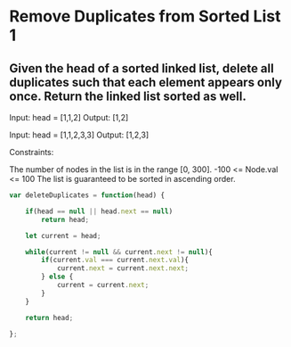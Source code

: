 # Remove Duplicates from Sorted List 1


## Given the head of a sorted linked list, delete all duplicates such that each element appears only once. Return the linked list sorted as well.

Input: head = [1,1,2]
Output: [1,2]

Input: head = [1,1,2,3,3]
Output: [1,2,3]
 

Constraints:

The number of nodes in the list is in the range [0, 300].
-100 <= Node.val <= 100
The list is guaranteed to be sorted in ascending order.


```js
var deleteDuplicates = function(head) {

    if(head == null || head.next == null)
        return head;

    let current = head;

    while(current != null && current.next != null){
        if(current.val === current.next.val){
            current.next = current.next.next; 
        } else {
            current = current.next;
        }
    }

    return head;
    
};
```
